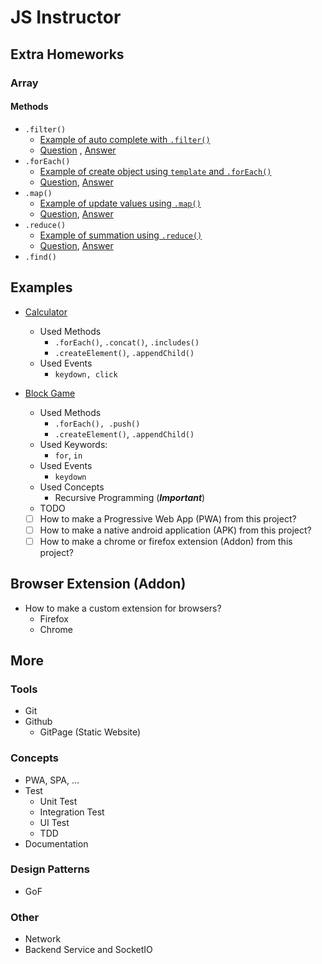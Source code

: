 # JS Instructor
## Extra Homeworks
### Array
#### Methods
- `.filter()`
    - [Example of auto complete with `.filter()`](concepts/array/js-array-filter-example.html) 
    - [Question](concepts/array/js-array-filter-question.html) , [Answer](concepts/array/js-array-filter-answer.html)
- `.forEach()`
    - [Example of create object using `template` and `.forEach()`](concepts/array/js-array-foreach-example.html)
    - [Question](concepts/array/js-array-foreach-question.html), [Answer](concepts/array/js-array-foreach-answer.html)
- `.map()`
    - [Example of update values using `.map()`](concepts/array/js-array-map-example.html)
    - [Question](concepts/array/js-array-map-question.html), [Answer](concepts/array/js-array-map-answer.html)
- `.reduce()`
    - [Example of summation using `.reduce()`](concepts/array/js-array-reduce-example.html)
    - [Question](concepts/array/js-array-reduce-question.html), [Answer](concepts/array/js-array-reduce-answer.html)
- `.find()`
    <!-- - [Example of `.find()` item in array](concepts/array/js-array-find-example.html) -->



## Examples
- [Calculator](concepts/array/js-example-calculator.html)
    - Used Methods
        - `.forEach()`, `.concat()`, `.includes()`
        - `.createElement()`, `.appendChild()`
    - Used Events
        - `keydown, click`

- [Block Game](concepts/array/js-example-block-game.html)
    - Used Methods
        - `.forEach(), .push()`
        - `.createElement()`, `.appendChild()`
    - Used Keywords:
        - `for`, `in`
    - Used Events
        - `keydown`
    - Used Concepts
        - Recursive Programming (***Important***)
    - TODO
    - [ ] How to make a Progressive Web App (PWA) from this project?
    - [ ] How to make a native android application (APK) from this project?
    - [ ] How to make a chrome or firefox extension (Addon) from this project?

## Browser Extension (Addon)
- How to make a custom extension for browsers?
    - Firefox
    - Chrome


## More
### Tools
- Git
- Github
    - GitPage (Static Website)
### Concepts
- PWA, SPA, ...
- Test
    - Unit Test
    - Integration Test
    - UI Test
    - TDD
- Documentation
### Design Patterns
- GoF
### Other
- Network
- Backend Service and SocketIO